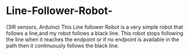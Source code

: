 # Line-Follower-Robot-
(3IR sensors, Arduino) 
This Line follower Robot is a very simple robot that follows a line,and my robot follows a black line. 
This robot stops following the line when it reaches the endpoint 
or if no endpoint is available in the path then it continuously follows the black line.
